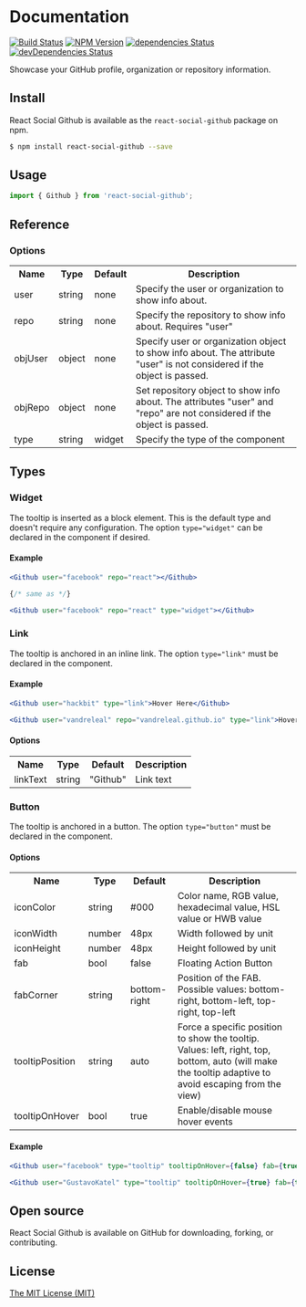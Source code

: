 # Documentation
[![Build Status](https://travis-ci.org/vandreleal/react-social-github.svg)](https://travis-ci.org/vandreleal/react-social-github)
[![NPM Version](https://badge.fury.io/js/react-social-github.svg)](http://badge.fury.io/js/react-social-github)
[![dependencies Status](https://david-dm.org/vandreleal/react-social-github/status.svg)](https://david-dm.org/vandreleal/react-social-github)
[![devDependencies Status](https://david-dm.org/vandreleal/react-social-github/dev-status.svg)](https://david-dm.org/vandreleal/react-social-github?type=dev)

Showcase your GitHub profile, organization or repository information.

## Install
React Social Github is available as the `react-social-github` package on npm.
```sh
$ npm install react-social-github --save
```

## Usage
```jsx
import { Github } from 'react-social-github';
```

## Reference

### Options

<table>
  <tr>
    <th>Name</th>
    <th>Type</th>
    <th>Default</th>
    <th>Description</th>
  </tr>
  <tr>
    <td>user</td>
    <td>string</td>
    <td>none</td>
    <td>Specify the user or organization to show info about.</td>
  </tr>
  <tr>
    <td>repo</td>
    <td>string</td>
    <td>none</td>
    <td>Specify the repository to show info about. Requires "user"</td>
  </tr>
  <tr>
    <td>objUser</td>
    <td>object</td>
    <td>none</td>
    <td>Specify user or organization object to show info about. The attribute "user" is not considered if the object is passed.</td>
  </tr>
  <tr>
    <td>objRepo</td>
    <td>object</td>
    <td>none</td>
    <td>Set repository object to show info about. The attributes "user" and "repo" are not considered if the object is passed.</td>
  </tr>
  <tr>
    <td>type</td>
    <td>string</td>
    <td>widget</td>
    <td>Specify the type of the component</td>
  </tr>
</table>


## Types


### Widget

The tooltip is inserted as a block element. This is the default type and doesn't require any configuration. The option `type="widget"` can be declared in the component if desired.

#### Example

```jsx
<Github user="facebook" repo="react"></Github>

{/* same as */}

<Github user="facebook" repo="react" type="widget"></Github>
```

### Link

The tooltip is anchored in an inline link. The option `type="link"` must be declared in the component.

#### Example

```jsx
<Github user="hackbit" type="link">Hover Here</Github>

<Github user="vandreleal" repo="vandreleal.github.io" type="link">Hover Here</Github>
```

#### Options

<table>
  <tr>
    <th>Name</th>
    <th>Type</th>
    <th>Default</th>
    <th>Description</th>
  </tr>
  <tr>
    <td>linkText</td>
    <td>string</td>
    <td>"Github"</td>
    <td>Link text</td>
  </tr>
</table>

### Button

The tooltip is anchored in a button. The option `type="button"` must be declared in the component.

#### Options

<table>
  <tr>
    <th>Name</th>
    <th>Type</th>
    <th>Default</th>
    <th>Description</th>
  </tr>
  <tr>
    <td>iconColor</td>
    <td>string</td>
    <td>#000</td>
    <td>Color name, RGB value, hexadecimal value, HSL value or HWB value</td>
  </tr>
  <tr>
    <td>iconWidth</td>
    <td>number</td>
    <td>48px</td>
    <td>Width followed by unit</td>
  </tr>
  <tr>
    <td>iconHeight</td>
    <td>number</td>
    <td>48px</td>
    <td>Height followed by unit</td>
  </tr>
  <tr>
    <td>fab</td>
    <td>bool</td>
    <td>false</td>
    <td>Floating Action Button</td>
  </tr>
  <tr>
    <td>fabCorner</td>
    <td>string</td>
    <td>bottom-right</td>
    <td>Position of the FAB. Possible values: bottom-right, bottom-left, top-right, top-left</td>
  </tr>
  <tr>
    <td>tooltipPosition</td>
    <td>string</td>
    <td>auto</td>
    <td>Force a specific position to show the tooltip. Values: left, right, top, bottom, auto (will make the tooltip adaptive to avoid escaping from the view)</td>
  </tr>
  <tr>
    <td>tooltipOnHover</td>
    <td>bool</td>
    <td>true</td>
    <td>Enable/disable mouse hover events</td>
  </tr>
</table>

#### Example

```jsx
<Github user="facebook" type="tooltip" tooltipOnHover={false} fab={true} fabCorner="top-left" iconColor="#3b5998" iconWidth={64} iconHeight={64}></Github>

<Github user="GustavoKatel" type="tooltip" tooltipOnHover={true} fab={true} fabCorner="bottom-left" iconColor="#888" iconWidth={32} iconHeight={32}></Github>
```


## Open source

React Social Github is available on GitHub for downloading, forking, or contributing.

## License

[The MIT License (MIT)](https://github.com/vandreleal/react-social-github/blob/master/LICENSE)
